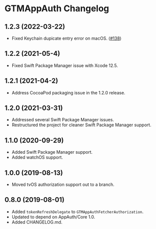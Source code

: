# GTMAppAuth Changelog

## 1.2.3 (2022-03-22)

* Fixed Keychain dupicate entry error on macOS. ([#138](https://github.com/google/GTMAppAuth/pull/138))

## 1.2.2 (2021-05-4)

* Fixed Swift Package Manager issue with Xcode 12.5.

## 1.2.1 (2021-04-2)

* Address CocoaPod packaging issue in the 1.2.0 release.

## 1.2.0 (2021-03-31)

* Addressed several Swift Package Manager issues.
* Restructured the project for cleaner Swift Package Manager support.

## 1.1.0 (2020-09-29)

* Added Swift Package Manager support.
* Added watchOS support.

## 1.0.0 (2019-08-13)

* Moved tvOS authorization support out to a branch.

## 0.8.0 (2019-08-01)

* Added `tokenRefreshDelegate` to `GTMAppAuthFetcherAuthorization`.
* Updated to depend on AppAuth/Core 1.0.
* Added CHANGELOG.md.
